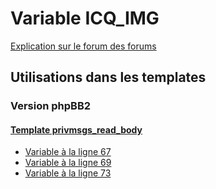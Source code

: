 # Variable ICQ_IMG
[Explication sur le forum des forums](http://forum.forumactif.com/t294113-listing-des-variables#ICQ_IMG)
## Utilisations dans les templates
### Version phpBB2
#### [Template privmsgs_read_body](subsilver/privmsgs_read_body.md)
* [Variable à la ligne 67](../subsilver/privmsgs_read_body.tpl#L67)
* [Variable à la ligne 69](../subsilver/privmsgs_read_body.tpl#L69)
* [Variable à la ligne 73](../subsilver/privmsgs_read_body.tpl#L73)